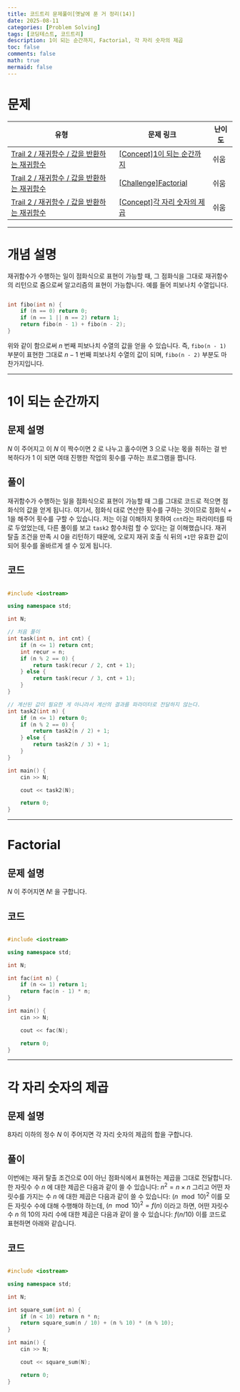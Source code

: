 ```yaml
---
title: 코드트리 문제풀이[옛날에 푼 거 정리(14)]
date: 2025-08-11
categories: [Problem Solving]
tags: [코딩테스트, 코드트리]
description: 1이 되는 순간까지, Factorial, 각 자리 숫자의 제곱
toc: false
comments: false
math: true
mermaid: false
---
```


# 문제

| 유형 | 문제 링크 | 난이도 |
| --- | --- | --- |
| [Trail 2 / 재귀함수 / 값을 반환하는 재귀함수](https://www.codetree.ai/trail-info/novice-mid/) | [[Concept]1이 되는 순간까지](https://www.codetree.ai/trails/complete/curated-cards/intro-until-the-moment-I-reach-one/) | 쉬움 |
| [Trail 2 / 재귀함수 / 값을 반환하는 재귀함수](https://www.codetree.ai/trail-info/novice-mid/) | [[Challenge]Factorial](https://www.codetree.ai/trails/complete/curated-cards/challenge-factorial/) | 쉬움 |
| [Trail 2 / 재귀함수 / 값을 반환하는 재귀함수](https://www.codetree.ai/trail-info/novice-mid/) | [[Concept]각 자리 숫자의 제곱](https://www.codetree.ai/trails/complete/curated-cards/intro-square-of-each-digit/) | 쉬움 |

---------------------------------------

# 개념 설명

재귀함수가 수행하는 일이 점화식으로 표현이 가능할 때, 그 점화식을 그대로 재귀함수의 리턴으로 줌으로써 알고리즘의 표현이 가능합니다. 예를 들어 피보나치 수열입니다.

```cpp

int fibo(int n) {
    if (n == 0) return 0;
    if (n == 1 || n == 2) return 1;
    return fibo(n - 1) + fibo(n - 2);
}

```

위와 같이 함으로써 $n$ 번째 피보나치 수열의 값을 얻을 수 있습니다. 즉, `fibo(n - 1)` 부분이 표현한 그대로 $n - 1$ 번째 피보나치 수열의 값이 되며, `fibo(n - 2)` 부분도 마찬가지입니다.

---------------------------------------

# 1이 되는 순간까지

## 문제 설명

$N$ 이 주어지고 이 $N$ 이 짝수이면 $2$ 로 나누고 홀수이면 $3$ 으로 나눈 몫을 취하는 걸 반복하다가 $1$ 이 되면 여태 진행한 작업의 횟수를 구하는 프로그램을 짭니다.

## 풀이

재귀함수가 수행하는 일을 점화식으로 표현이 가능할 때 그를 그대로 코드로 적으면 점화식의 값을 얻게 됩니다. 여기서, 점화식 대로 연산한 횟수를 구하는 것이므로 점화식 + 1을 해주어 횟수를 구할 수 있습니다. 저는 이걸 이해하지 못하여 `cnt`라는 파라미터를 따로 두었었는데, 다른 풀이를 보고 `task2` 함수처럼 할 수 있다는 걸 이해했습니다. 재귀 탈출 조건을 만족 시 0을 리턴하기 때문에, 오로지 재귀 호출 식 뒤의 `+1`만 유효한 값이 되어 횟수를 올바르게 셀 수 있게 됩니다.

## 코드

```cpp

#include <iostream>

using namespace std;

int N;

// 처음 풀이
int task(int n, int cnt) {
    if (n <= 1) return cnt;
    int recur = n;
    if (n % 2 == 0) {
        return task(recur / 2, cnt + 1);
    } else {
        return task(recur / 3, cnt + 1);
    }
}

// 계산된 값이 필요한 게 아니라서 계산의 결과를 파라미터로 전달하지 않는다.
int task2(int n) {
    if (n <= 1) return 0;
    if (n % 2 == 0) {
        return task2(n / 2) + 1;
    } else {
        return task2(n / 3) + 1;
    }
}

int main() {
    cin >> N;

    cout << task2(N);

    return 0;
}

```

---------------------------------------

# Factorial

## 문제 설명

$N$ 이 주어지면 $N!$ 을 구합니다.

## 코드

```cpp

#include <iostream>

using namespace std;

int N;

int fac(int n) {
    if (n <= 1) return 1;
    return fac(n - 1) * n;
}

int main() {
    cin >> N;

    cout << fac(N);

    return 0;
}

```

---------------------------------------

# 각 자리 숫자의 제곱

## 문제 설명

8자리 이하의 정수 $N$ 이 주어지면 각 자리 숫자의 제곱의 합을 구합니다.

## 풀이

이번에는 재귀 탈출 조건으로 0이 아닌 점화식에서 표현하는 제곱을 그대로 전달합니다. 한 자릿수 수 $n$ 에 대한 제곱은 다음과 같이 쓸 수 있습니다: $n^2 = n \times n$ 그리고 어떤 자릿수를 가지는 수 $n$ 에 대한 제곱은 다음과 같이 쓸 수 있습니다: $(n \mod 10)^2$ 이를 모든 자릿수 수에 대해 수행해야 하는데, $(n \mod 10)^2 = f(n)$ 이라고 하면, 어떤 자릿수 수 $n$ 의 10의 자리 수에 대한 제곱은 다음과 같이 쓸 수 있습니다: $f(n / 10)$ 이를 코드로 표현하면 아래와 같습니다.

## 코드

```cpp

#include <iostream>

using namespace std;

int N;

int square_sum(int n) {
    if (n < 10) return n * n;
    return square_sum(n / 10) + (n % 10) * (n % 10);
}

int main() {
    cin >> N;

    cout << square_sum(N);

    return 0;
}

```
